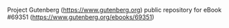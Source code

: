 Project Gutenberg (https://www.gutenberg.org) public repository for
eBook #69351 (https://www.gutenberg.org/ebooks/69351)
